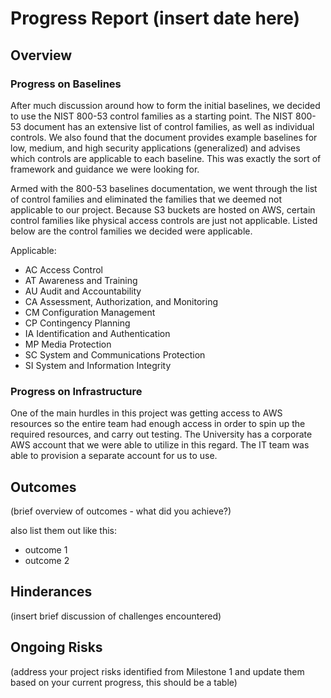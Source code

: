 # Progress Report (insert date here)
## Overview
### Progress on Baselines
After much discussion around how to form the initial baselines, we decided to use the NIST 800-53 control families as a starting point. The NIST 800-53 document has an extensive list of control families, as well as individual controls. We also found that the document provides example baselines for low, medium, and high security applications (generalized) and advises which controls are applicable to each baseline. This was exactly the sort of framework and guidance we were looking for. 

Armed with the 800-53 baselines documentation, we went through the list of control families and eliminated the families that we deemed not applicable to our project. Because S3 buckets are hosted on AWS, certain control families like physical access controls are just not applicable. Listed below are the control families we decided were applicable. 

Applicable: 
- AC Access Control
- AT Awareness and Training
- AU Audit and Accountability
- CA Assessment, Authorization, and Monitoring
- CM Configuration Management
- CP Contingency Planning
- IA Identification and Authentication
- MP Media Protection
- SC System and Communications Protection
- SI System and Information Integrity

### Progress on Infrastructure
One of the main hurdles in this project was getting access to AWS resources so the entire team had enough access in order to spin up the required resources, and carry out testing. The University has a corporate AWS account that we were able to utilize in this regard. The IT team was able to provision a separate account for us to use. 

## Outcomes
(brief overview of outcomes - what did you achieve?)

also list them out like this:
* outcome 1
* outcome 2

## Hinderances
(insert brief discussion of challenges encountered)

## Ongoing Risks
(address your project risks identified from Milestone 1 and update them based on your current progress, this should be a table)

